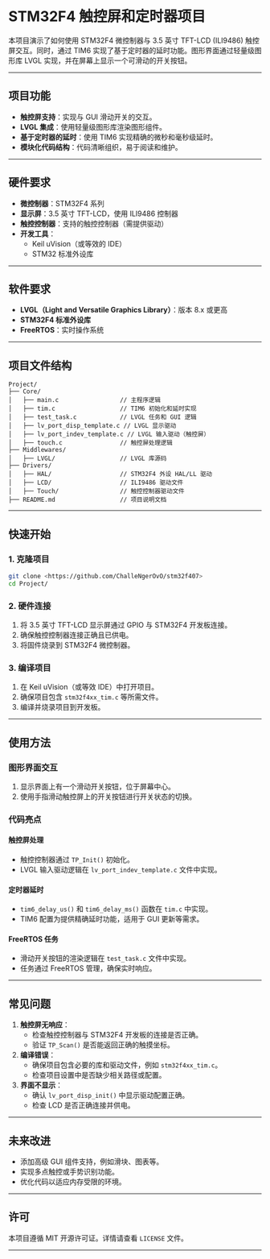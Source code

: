 # STM32F4 触控屏和定时器项目

本项目演示了如何使用 STM32F4 微控制器与 3.5 英寸 TFT-LCD (ILI9486) 触控屏交互。同时，通过 TIM6 实现了基于定时器的延时功能。图形界面通过轻量级图形库 LVGL 实现，并在屏幕上显示一个可滑动的开关按钮。

---

## 项目功能
- **触控屏支持**：实现与 GUI 滑动开关的交互。
- **LVGL 集成**：使用轻量级图形库渲染图形组件。
- **基于定时器的延时**：使用 TIM6 实现精确的微秒和毫秒级延时。
- **模块化代码结构**：代码清晰组织，易于阅读和维护。

---

## 硬件要求
- **微控制器**：STM32F4 系列
- **显示屏**：3.5 英寸 TFT-LCD，使用 ILI9486 控制器
- **触控控制器**：支持的触控控制器（需提供驱动）
- **开发工具**：
  - Keil uVision（或等效的 IDE）
  - STM32 标准外设库

---

## 软件要求
- **LVGL（Light and Versatile Graphics Library）**：版本 8.x 或更高
- **STM32F4 标准外设库**
- **FreeRTOS**：实时操作系统

---

## 项目文件结构
```
Project/
├── Core/
│   ├── main.c                 // 主程序逻辑
│   ├── tim.c                  // TIM6 初始化和延时实现
│   ├── test_task.c            // LVGL 任务和 GUI 逻辑
│   ├── lv_port_disp_template.c // LVGL 显示驱动
│   ├── lv_port_indev_template.c // LVGL 输入驱动（触控屏）
│   ├── touch.c                // 触控屏处理逻辑
├── Middlewares/
│   ├── LVGL/                  // LVGL 库源码
├── Drivers/
│   ├── HAL/                   // STM32F4 外设 HAL/LL 驱动
│   ├── LCD/                   // ILI9486 驱动文件
│   ├── Touch/                 // 触控控制器驱动文件
├── README.md                  // 项目说明文档
```

---

## 快速开始

### 1. 克隆项目
```bash
git clone <https://github.com/ChalleNgerOvO/stm32f407>
cd Project/
```

### 2. 硬件连接
1. 将 3.5 英寸 TFT-LCD 显示屏通过 GPIO 与 STM32F4 开发板连接。
2. 确保触控控制器连接正确且已供电。
3. 将固件烧录到 STM32F4 微控制器。

### 3. 编译项目
1. 在 Keil uVision（或等效 IDE）中打开项目。
2. 确保项目包含 `stm32f4xx_tim.c` 等所需文件。
3. 编译并烧录项目到开发板。

---

## 使用方法

### 图形界面交互
1. 显示界面上有一个滑动开关按钮，位于屏幕中心。
2. 使用手指滑动触控屏上的开关按钮进行开关状态的切换。

### 代码亮点
#### 触控屏处理
- 触控控制器通过 `TP_Init()` 初始化。
- LVGL 输入驱动逻辑在 `lv_port_indev_template.c` 文件中实现。

#### 定时器延时
- `tim6_delay_us()` 和 `tim6_delay_ms()` 函数在 `tim.c` 中实现。
- TIM6 配置为提供精确延时功能，适用于 GUI 更新等需求。

#### FreeRTOS 任务
- 滑动开关按钮的渲染逻辑在 `test_task.c` 文件中实现。
- 任务通过 FreeRTOS 管理，确保实时响应。

---

## 常见问题

1. **触控屏无响应**：
   - 检查触控控制器与 STM32F4 开发板的连接是否正确。
   - 验证 `TP_Scan()` 是否能返回正确的触摸坐标。
2. **编译错误**：
   - 确保项目包含必要的库和驱动文件，例如 `stm32f4xx_tim.c`。
   - 检查项目设置中是否缺少相关路径或配置。
3. **界面不显示**：
   - 确认 `lv_port_disp_init()` 中显示驱动配置正确。
   - 检查 LCD 是否正确连接并供电。

---

## 未来改进
- 添加高级 GUI 组件支持，例如滑块、图表等。
- 实现多点触控或手势识别功能。
- 优化代码以适应内存受限的环境。

---

## 许可
本项目遵循 MIT 开源许可证。详情请查看 `LICENSE` 文件。

---
